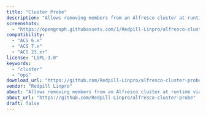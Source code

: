 ```yaml
---
title: "Cluster Probe"
description: "Allows removing members from an Alfresco cluster at runtime via a probe endpoint."
screenshots:
  - "https://opengraph.githubassets.com/1/Redpill-Linpro/alfresco-cluster-probe"
compatibility:
  - "ACS 6.x"
  - "ACS 7.x"
  - "ACS 23.x+"
license: "LGPL-3.0"
keywords:
  - "cluster"
  - "ops"
download_url: "https://github.com/Redpill-Linpro/alfresco-cluster-probe"
vendor: "Redpill Linpro"
about: "Allows removing members from an Alfresco cluster at runtime via a probe endpoint."
about_url: "https://github.com/Redpill-Linpro/alfresco-cluster-probe"
draft: false
---
```

